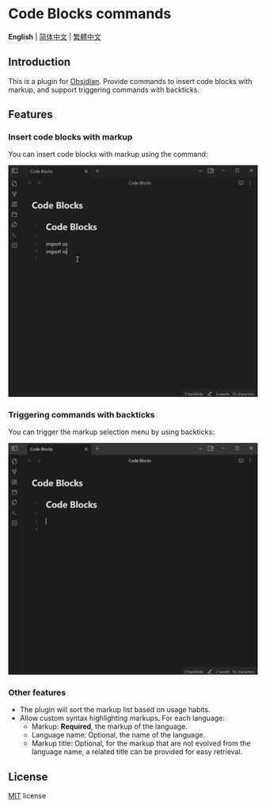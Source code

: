 # Code Blocks commands

**English** | [简体中文](./README-zh_CN.md) | [繁體中文](./README-zh_TW.md)

## Introduction

This is a plugin for [Obsidian](https://obsidian.md). Provide commands to insert code blocks with markup, and support triggering commands with backticks.

## Features

### Insert code blocks with markup

You can insert code blocks with markup using the command:

![list-languages](./images/list-languages.gif)

### Triggering commands with backticks

You can trigger the markup selection menu by using backticks:

![trigger-suggestions](./images/trigger-suggestions.gif)

### Other features

- The plugin will sort the markup list based on usage habits.
- Allow custom syntax highlighting markups. For each language:
  - Markup: **Required**, the markup of the language.
  - Language name: Optional, the name of the language.
  - Markup title: Optional, for the markup that are not evolved from the language name, a related title can be provided for easy retrieval.

## License

[MIT](/LICENSE) license
